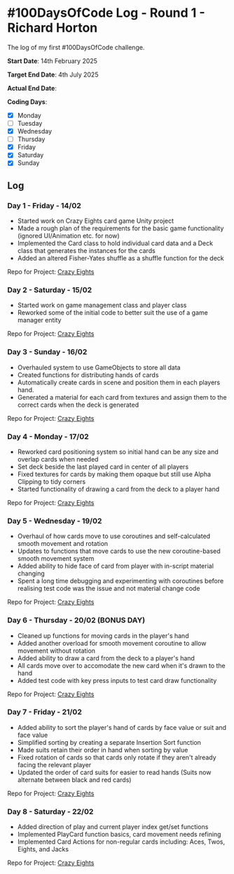 # #100DaysOfCode Log - Round 1 - Richard Horton

The log of my first #100DaysOfCode challenge.

**Start Date**: 14th February 2025

**Target End Date**: 4th July 2025

**Actual End Date**: 

**Coding Days**:
- [x] Monday
- [ ] Tuesday
- [x] Wednesday
- [ ] Thursday
- [x] Friday
- [x] Saturday
- [x] Sunday

## Log

### Day 1 - Friday - 14/02

- Started work on Crazy Eights card game Unity project
- Made a rough plan of the requirements for the basic game functionality (ignored UI/Animation etc. for now)
- Implemented the Card class to hold individual card data and a Deck class that generates the instances for the cards
- Added an altered Fisher-Yates shuffle as a shuffle function for the deck

Repo for Project: [Crazy Eights](https://github.com/Richard-013/Crazy-Eights)

### Day 2 - Saturday - 15/02

- Started work on game management class and player class
- Reworked some of the initial code to better suit the use of a game manager entity

Repo for Project: [Crazy Eights](https://github.com/Richard-013/Crazy-Eights)

### Day 3 - Sunday - 16/02

- Overhauled system to use GameObjects to store all data
- Created functions for distributing hands of cards
- Automatically create cards in scene and position them in each players hand.
- Generated a material for each card from textures and assign them to the correct cards when the deck is generated

Repo for Project: [Crazy Eights](https://github.com/Richard-013/Crazy-Eights)

### Day 4 - Monday - 17/02

- Reworked card positioning system so initial hand can be any size and overlap cards when needed
- Set deck beside the last played card in center of all players
- Fixed textures for cards by making them opaque but still use Alpha Clipping to tidy corners
- Started functionality of drawing a card from the deck to a player hand

Repo for Project: [Crazy Eights](https://github.com/Richard-013/Crazy-Eights)

### Day 5 - Wednesday - 19/02

- Overhaul of how cards move to use coroutines and self-calculated smooth movement and rotation
- Updates to functions that move cards to use the new coroutine-based smooth movement system
- Added ability to hide face of card from player with in-script material changing
- Spent a long time debugging and experimenting with coroutines before realising test code was the issue and not material change code

Repo for Project: [Crazy Eights](https://github.com/Richard-013/Crazy-Eights)

### Day 6 - Thursday - 20/02 (BONUS DAY)

- Cleaned up functions for moving cards in the player's hand
- Added another overload for smooth movement coroutine to allow movement without rotation
- Added ability to draw a card from the deck to a player's hand
- All cards move over to accomodate the new card when it's drawn to the hand
- Added test code with key press inputs to test card draw functionality

Repo for Project: [Crazy Eights](https://github.com/Richard-013/Crazy-Eights)

### Day 7 - Friday - 21/02

- Added ability to sort the player's hand of cards by face value or suit and face value
- Simplified sorting by creating a separate Insertion Sort function
- Made suits retain their order in hand when sorting by value
- Fixed rotation of cards so that cards only rotate if they aren't already facing the relevant player
- Updated the order of card suits for easier to read hands (Suits now alternate between black and red cards)

Repo for Project: [Crazy Eights](https://github.com/Richard-013/Crazy-Eights)

### Day 8 - Saturday - 22/02

- Added direction of play and current player index get/set functions
- Implemented PlayCard function basics, card movement needs refining
- Implemented Card Actions for non-regular cards including: Aces, Twos, Eights, and Jacks

Repo for Project: [Crazy Eights](https://github.com/Richard-013/Crazy-Eights)
